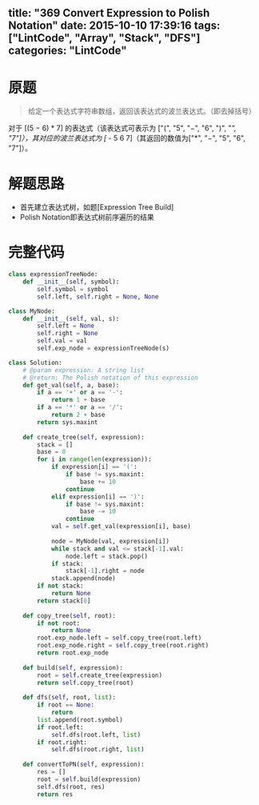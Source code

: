 title: "369 Convert Expression to Polish Notation"
date: 2015-10-10 17:39:16
tags: ["LintCode", "Array", "Stack", "DFS"]
categories: "LintCode"
---

# 原题
>给定一个表达式字符串数组，返回该表达式的波兰表达式。（即去掉括号）

对于 [(5 − 6) * 7] 的表达式（该表达式可表示为 ["(", "5", "−", "6", ")", "*", "7"]），其对应的波兰表达式为 [* - 5 6 7]（其返回的数值为["*", "−", "5", "6", "7"]）。

# 解题思路
* 首先建立表达式树，如题[Expression Tree Build]
* Polish Notation即表达式树前序遍历的结果

# 完整代码
```python
class expressionTreeNode:
    def __init__(self, symbol):
        self.symbol = symbol
        self.left, self.right = None, None

class MyNode:
    def __init__(self, val, s):
        self.left = None
        self.right = None
        self.val = val
        self.exp_node = expressionTreeNode(s)

class Solution:
    # @param expression: A string list
    # @return: The Polish notation of this expression
    def get_val(self, a, base):
        if a == '+' or a == '-':
            return 1 + base
        if a == '*' or a == '/':
            return 2 + base
        return sys.maxint
        
    def create_tree(self, expression):
        stack = []
        base = 0
        for i in range(len(expression)):
            if expression[i] == '(':
                if base != sys.maxint:
                    base += 10
                continue
            elif expression[i] == ')':
                if base != sys.maxint:
                    base -= 10
                continue
            val = self.get_val(expression[i], base)
    
            node = MyNode(val, expression[i])
            while stack and val <= stack[-1].val:
                node.left = stack.pop()
            if stack:
                stack[-1].right = node
            stack.append(node)
        if not stack:
            return None
        return stack[0]
    
    def copy_tree(self, root):
        if not root:
            return None
        root.exp_node.left = self.copy_tree(root.left)
        root.exp_node.right = self.copy_tree(root.right)
        return root.exp_node
        
    def build(self, expression):
        root = self.create_tree(expression)
        return self.copy_tree(root)
        
    def dfs(self, root, list):
		if root == None:
			return
		list.append(root.symbol)
		if root.left:
			self.dfs(root.left, list)
		if root.right:
			self.dfs(root.right, list)
		
    def convertToPN(self, expression):
        res = []
        root = self.build(expression)
        self.dfs(root, res)
        return res
```